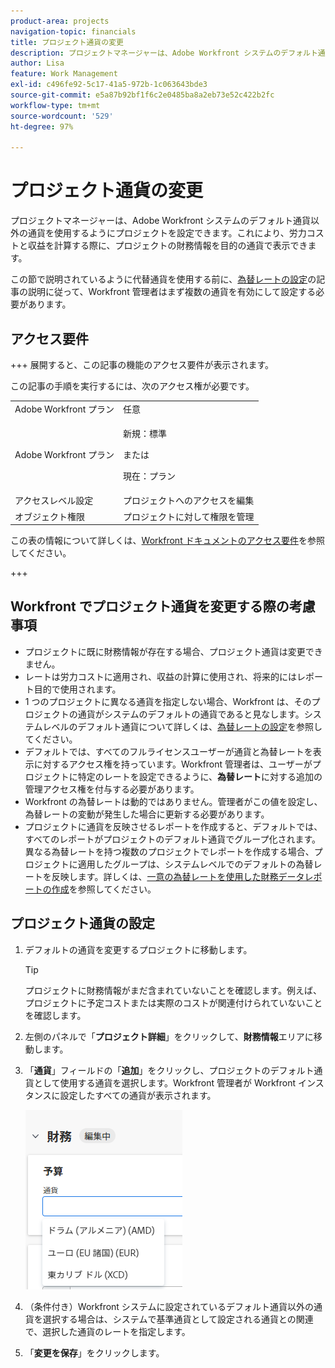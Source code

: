 ```yaml
---
product-area: projects
navigation-topic: financials
title: プロジェクト通貨の変更
description: プロジェクトマネージャーは、Adobe Workfront システムのデフォルト通貨以外の通貨を使用するようにプロジェクトを設定できます。これにより、労力コストと収益を計算する際に、プロジェクトの財務情報を目的の通貨で表示できます。
author: Lisa
feature: Work Management
exl-id: c496fe92-5c17-41a5-972b-1c063643bde3
source-git-commit: e5a87b92bf1f6c2e0485ba8a2eb73e52c422b2fc
workflow-type: tm+mt
source-wordcount: '529'
ht-degree: 97%

---
```


# プロジェクト通貨の変更

プロジェクトマネージャーは、Adobe Workfront システムのデフォルト通貨以外の通貨を使用するようにプロジェクトを設定できます。これにより、労力コストと収益を計算する際に、プロジェクトの財務情報を目的の通貨で表示できます。

この節で説明されているように代替通貨を使用する前に、[為替レートの設定](../../../administration-and-setup/manage-workfront/exchange-rates/set-up-exchange-rates.md)の記事の説明に従って、Workfront 管理者はまず複数の通貨を有効にして設定する必要があります。

## アクセス要件

+++ 展開すると、この記事の機能のアクセス要件が表示されます。

この記事の手順を実行するには、次のアクセス権が必要です。

<table style="table-layout:auto"> 
 <col> 
 <col> 
 <tbody> 
  <tr> 
   <td role="rowheader">Adobe Workfront プラン</td> 
   <td>任意</td> 
  </tr> 
  <tr> 
   <td role="rowheader">Adobe Workfront プラン</td> 
   <td>
   <p>新規：標準</p>
   <p>または</p>
   <p>現在：プラン</p></td> 
  </tr> 
  <tr> 
   <td role="rowheader">アクセスレベル設定</td> 
   <td>プロジェクトへのアクセスを編集</td> 
  </tr> 
  <tr> 
   <td role="rowheader">オブジェクト権限</td> 
   <td>プロジェクトに対して権限を管理</td> 
  </tr> 
 </tbody> 
</table>

この表の情報について詳しくは、[Workfront ドキュメントのアクセス要件](/help/quicksilver/administration-and-setup/add-users/access-levels-and-object-permissions/access-level-requirements-in-documentation.md)を参照してください。

+++

## Workfront でプロジェクト通貨を変更する際の考慮事項

* プロジェクトに既に財務情報が存在する場合、プロジェクト通貨は変更できません。
* レートは労力コストに適用され、収益の計算に使用され、将来的にはレポート目的で使用されます。
* 1 つのプロジェクトに異なる通貨を指定しない場合、Workfront は、そのプロジェクトの通貨がシステムのデフォルトの通貨であると見なします。システムレベルのデフォルト通貨について詳しくは、[為替レートの設定](../../../administration-and-setup/manage-workfront/exchange-rates/set-up-exchange-rates.md)を参照してください。
* デフォルトでは、すべてのフルライセンスユーザーが通貨と為替レートを表示に対するアクセス権を持っています。Workfront 管理者は、ユーザーがプロジェクトに特定のレートを設定できるように、**為替レート**&#x200B;に対する追加の管理アクセス権を付与する必要があります。
* Workfront の為替レートは動的ではありません。管理者がこの値を設定し、為替レートの変動が発生した場合に更新する必要があります。
* プロジェクトに通貨を反映させるレポートを作成すると、デフォルトでは、すべてのレポートがプロジェクトのデフォルト通貨でグループ化されます。異なる為替レートを持つ複数のプロジェクトでレポートを作成する場合、プロジェクトに適用したグループは、システムレベルでのデフォルトの為替レートを反映します。詳しくは、[一意の為替レートを使用した財務データレポートの作成](../../../reports-and-dashboards/reports/creating-and-managing-reports/create-financial-data-reports-unique-exchange-rates.md)を参照してください。

## プロジェクト通貨の設定

1. デフォルトの通貨を変更するプロジェクトに移動します。

   >[!TIP]
   >
   >プロジェクトに財務情報がまだ含まれていないことを確認します。例えば、プロジェクトに予定コストまたは実際のコストが関連付けられていないことを確認します。

1. 左側のパネルで「**プロジェクト詳細**」をクリックして、**財務情報**&#x200B;エリアに移動します。
1. 「**通貨**」フィールドの「**追加**」をクリックし、プロジェクトのデフォルト通貨として使用する通貨を選択します。Workfront 管理者が Workfront インスタンスに設定したすべての通貨が表示されます。

   ![](assets/currency-on-project-expanded-nwe.png)

1. （条件付き）Workfront システムに設定されているデフォルト通貨以外の通貨を選択する場合は、システムで基準通貨として設定される通貨との関連で、選択した通貨のレートを指定します。
1. 「**変更を保存**」をクリックします。

